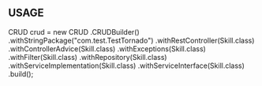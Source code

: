 ## USAGE		

CRUD crud = new CRUD
				  .CRUDBuilder()
				  .withStringPackage("com.test.TestTornado")
				  .withRestController(Skill.class)
				  .withControllerAdvice(Skill.class)
				  .withExceptions(Skill.class)
				  .withFilter(Skill.class)
				  .withRepository(Skill.class)
				  .withServiceImplementation(Skill.class)
				  .withServiceInterface(Skill.class)
				  .build();

